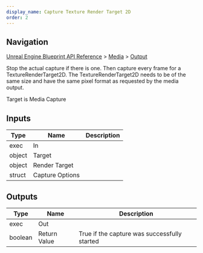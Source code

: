 ```yaml
---
display_name: Capture Texture Render Target 2D
order: 2
---
```

## Navigation

[Unreal Engine Blueprint API Reference](https://dev.epicgames.com/documentation/en-us/unreal-engine/BlueprintAPI) > [Media](https://dev.epicgames.com/documentation/en-us/unreal-engine/BlueprintAPI/Media) > [Output](https://dev.epicgames.com/documentation/en-us/unreal-engine/BlueprintAPI/Media/Output)

Stop the actual capture if there is one.
Then capture every frame for a TextureRenderTarget2D.
The TextureRenderTarget2D needs to be of the same size and have the same pixel format as requested by the media output.

Target is Media Capture

## Inputs

| Type | Name | Description |
| --- | --- | --- |
| exec | In |  |
| object | Target |  |
| object | Render Target |  |
| struct | Capture Options |  |

## Outputs

| Type | Name | Description |
| --- | --- | --- |
| exec | Out |  |
| boolean | Return Value | True if the capture was successfully started |
